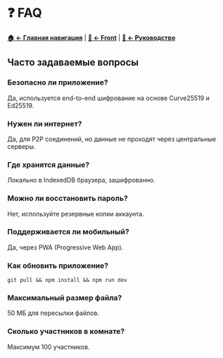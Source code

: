 # ❓ FAQ

**[🏠 ← Главная навигация](../../../links.md)** | **[📱 ← Front](../../links.md)** | **[📖 ← Руководство](README.md)**

## Часто задаваемые вопросы

### Безопасно ли приложение?
Да, используется end-to-end шифрование на основе Curve25519 и Ed25519.

### Нужен ли интернет?
Да, для P2P соединений, но данные не проходят через центральные серверы.

### Где хранятся данные?
Локально в IndexedDB браузера, зашифрованно.

### Можно ли восстановить пароль?
Нет, используйте резервные копии аккаунта.

### Поддерживается ли мобильный?
Да, через PWA (Progressive Web App).

### Как обновить приложение?
`git pull && npm install && npm run dev`

### Максимальный размер файла?
50 МБ для пересылки файлов.

### Сколько участников в комнате?
Максимум 100 участников.
